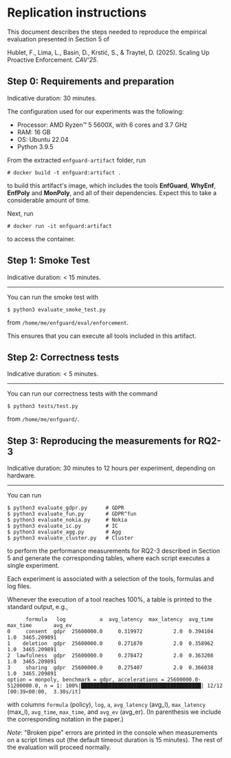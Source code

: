 # Replication instructions

This document describes the steps needed to reproduce the empirical evaluation presented in Section 5 of

Hublet, F., Lima, L., Basin, D., Krstić, S., & Traytel, D. (2025). Scaling Up Proactive Enforcement. *CAV'25*.

## Step 0: Requirements and preparation

Indicative duration: 30 minutes.

The configuration used for our experiments was the following:

  * Processor: AMD Ryzen™ 5 5600X, with 6 cores and 3.7 GHz
  * RAM: 16 GB
  * OS: Ubuntu 22.04
  * Python 3.9.5

From the extracted `enfguard-artifact` folder, run

```
# docker build -t enfguard:artifact .
```

to build this artifact's image, which includes the tools **EnfGuard**, **WhyEnf**, **EnfPoly** and **MonPoly**,
and all of their dependencies. Expect this to take a considerable amount of time.

Next, run

```
# docker run -it enfguard:artifact
```

to access the container.

## Step 1: Smoke Test

Indicative duration: < 15 minutes.

-----------------

You can run the smoke test with

```
$ python3 evaluate_smoke_test.py
```

from `/home/me/enfguard/eval/enforcement`.

This ensures that you can execute all tools included in
this artifact.

## Step 2: Correctness tests

Indicative duration: < 5 minutes.

-----------------

You can run our correctness tests with the command

```
$ python3 tests/test.py
```

from `/home/me/enfguard/`.

## Step 3: Reproducing the measurements for RQ2-3

Indicative duration: 30 minutes to 12 hours per experiment, depending on hardware.

-----------------

You can run

```
$ python3 evaluate_gdpr.py      # GDPR
$ python3 evaluate_fun.py       # GDPR^fun
$ python3 evaluate_nokia.py     # Nokia
$ python3 evaluate_ic.py        # IC
$ python3 evaluate_agg.py       # Agg
$ python3 evaluate_cluster.py   # Cluster
```

to perform the performance measurements for RQ2-3 described in Section 5 and generate the corresponding tables,
where each script executes a single experiment.

Each experiment is associated with a selection of the tools, formulas and log files.

Whenever the execution of a tool reaches 100%, a table is printed to the standard output, e.g.,

```
      formula   log           a  avg_latency  max_latency  avg_time  max_time       avg_ev
0     consent  gdpr  25600000.0     0.319972          2.0  0.394104       1.0  3465.209891
1    deletion  gdpr  25600000.0     0.271870          2.0  0.358962       1.0  3465.209891
2  lawfulness  gdpr  25600000.0     0.278472          2.0  0.363208       1.0  3465.209891
3     sharing  gdpr  25600000.0     0.275407          2.0  0.366038       1.0  3465.209891
option = monpoly, benchmark = gdpr, accelerations = 25600000.0-51200000.0, n = 1: 100%|███████████████████████████████████████| 12/12 [00:39<00:00,  3.30s/it]
```

with columns `formula` (policy), `log`, `a`, `avg_latency` (avg_l), `max_latency` (max_l), `avg_time`,
`max_time`, and `avg_ev` (avg_er). (In parenthesis we include the corresponding notation in the paper.)

*Note*: "Broken pipe" errors are printed in the console when measurements on a script times out (the default timeout duration is 15 minutes). The rest of the evaluation will proceed normally.
